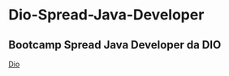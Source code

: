 # Dio-Spread-Java-Developer

## Bootcamp Spread Java Developer da DIO

[Dio](https://web.dio.me/track/spread-java-developer?tab=path)
